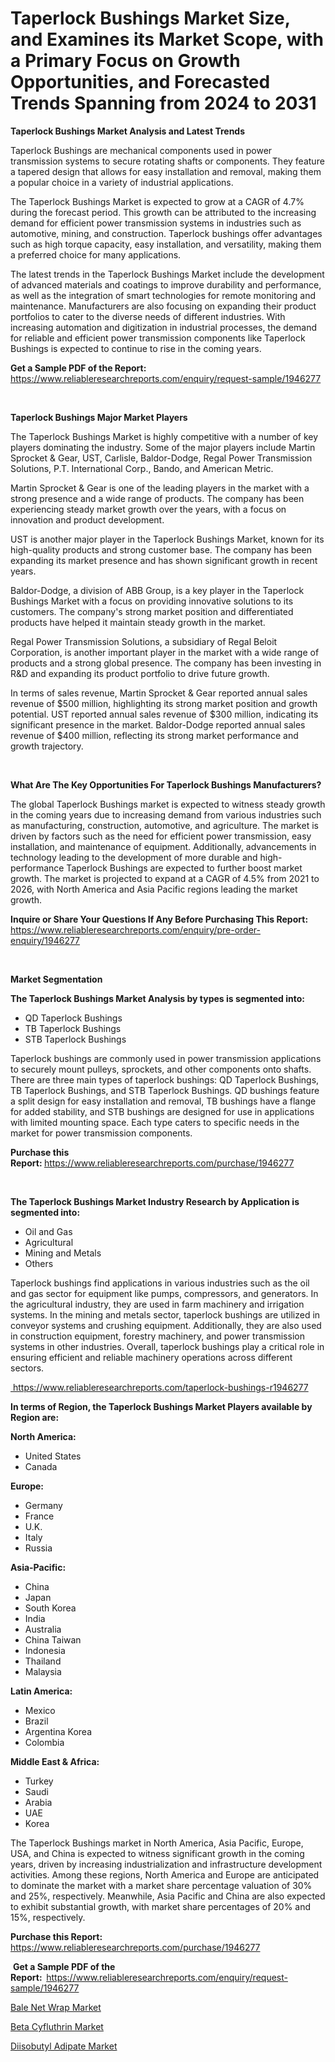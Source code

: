 <p><h1>Taperlock Bushings Market Size, and Examines its Market Scope, with a Primary Focus on Growth Opportunities, and Forecasted Trends Spanning from 2024 to 2031</h1></p><p><strong>Taperlock Bushings Market Analysis and Latest Trends</strong></p>
<p><p>Taperlock Bushings are mechanical components used in power transmission systems to secure rotating shafts or components. They feature a tapered design that allows for easy installation and removal, making them a popular choice in a variety of industrial applications.</p><p>The Taperlock Bushings Market is expected to grow at a CAGR of 4.7% during the forecast period. This growth can be attributed to the increasing demand for efficient power transmission systems in industries such as automotive, mining, and construction. Taperlock bushings offer advantages such as high torque capacity, easy installation, and versatility, making them a preferred choice for many applications.</p><p>The latest trends in the Taperlock Bushings Market include the development of advanced materials and coatings to improve durability and performance, as well as the integration of smart technologies for remote monitoring and maintenance. Manufacturers are also focusing on expanding their product portfolios to cater to the diverse needs of different industries. With increasing automation and digitization in industrial processes, the demand for reliable and efficient power transmission components like Taperlock Bushings is expected to continue to rise in the coming years.</p></p>
<p><strong>Get a Sample PDF of the Report:&nbsp;</strong> <a href="https://www.reliableresearchreports.com/enquiry/request-sample/1946277">https://www.reliableresearchreports.com/enquiry/request-sample/1946277</a></p>
<p>&nbsp;</p>
<p><strong>Taperlock Bushings Major Market Players</strong></p>
<p><p>The Taperlock Bushings Market is highly competitive with a number of key players dominating the industry. Some of the major players include Martin Sprocket & Gear, UST, Carlisle, Baldor-Dodge, Regal Power Transmission Solutions, P.T. International Corp., Bando, and American Metric. </p><p>Martin Sprocket & Gear is one of the leading players in the market with a strong presence and a wide range of products. The company has been experiencing steady market growth over the years, with a focus on innovation and product development. </p><p>UST is another major player in the Taperlock Bushings Market, known for its high-quality products and strong customer base. The company has been expanding its market presence and has shown significant growth in recent years.</p><p>Baldor-Dodge, a division of ABB Group, is a key player in the Taperlock Bushings Market with a focus on providing innovative solutions to its customers. The company's strong market position and differentiated products have helped it maintain steady growth in the market.</p><p>Regal Power Transmission Solutions, a subsidiary of Regal Beloit Corporation, is another important player in the market with a wide range of products and a strong global presence. The company has been investing in R&D and expanding its product portfolio to drive future growth.</p><p>In terms of sales revenue, Martin Sprocket & Gear reported annual sales revenue of $500 million, highlighting its strong market position and growth potential. UST reported annual sales revenue of $300 million, indicating its significant presence in the market. Baldor-Dodge reported annual sales revenue of $400 million, reflecting its strong market performance and growth trajectory.</p></p>
<p>&nbsp;</p>
<p><strong>What Are The Key Opportunities For Taperlock Bushings Manufacturers?</strong></p>
<p><p>The global Taperlock Bushings market is expected to witness steady growth in the coming years due to increasing demand from various industries such as manufacturing, construction, automotive, and agriculture. The market is driven by factors such as the need for efficient power transmission, easy installation, and maintenance of equipment. Additionally, advancements in technology leading to the development of more durable and high-performance Taperlock Bushings are expected to further boost market growth. The market is projected to expand at a CAGR of 4.5% from 2021 to 2026, with North America and Asia Pacific regions leading the market growth.</p></p>
<p><strong>Inquire or Share Your Questions If Any Before Purchasing This Report:</strong> <a href="https://www.reliableresearchreports.com/enquiry/pre-order-enquiry/1946277">https://www.reliableresearchreports.com/enquiry/pre-order-enquiry/1946277</a></p>
<p>&nbsp;</p>
<p><strong>Market Segmentation</strong></p>
<p><strong>The Taperlock Bushings Market Analysis by types is segmented into:</strong></p>
<p><ul><li>QD Taperlock Bushings</li><li>TB Taperlock Bushings</li><li>STB Taperlock Bushings</li></ul></p>
<p><p>Taperlock bushings are commonly used in power transmission applications to securely mount pulleys, sprockets, and other components onto shafts. There are three main types of taperlock bushings: QD Taperlock Bushings, TB Taperlock Bushings, and STB Taperlock Bushings. QD bushings feature a split design for easy installation and removal, TB bushings have a flange for added stability, and STB bushings are designed for use in applications with limited mounting space. Each type caters to specific needs in the market for power transmission components.</p></p>
<p><strong>Purchase this Report:&nbsp;</strong><a href="https://www.reliableresearchreports.com/purchase/1946277">https://www.reliableresearchreports.com/purchase/1946277</a></p>
<p>&nbsp;</p>
<p><strong>The Taperlock Bushings Market Industry Research by Application is segmented into:</strong></p>
<p><ul><li>Oil and Gas</li><li>Agricultural</li><li>Mining and Metals</li><li>Others</li></ul></p>
<p><p>Taperlock bushings find applications in various industries such as the oil and gas sector for equipment like pumps, compressors, and generators. In the agricultural industry, they are used in farm machinery and irrigation systems. In the mining and metals sector, taperlock bushings are utilized in conveyor systems and crushing equipment. Additionally, they are also used in construction equipment, forestry machinery, and power transmission systems in other industries. Overall, taperlock bushings play a critical role in ensuring efficient and reliable machinery operations across different sectors.</p></p>
<p><a href="https://www.reliableresearchreports.com/taperlock-bushings-r1946277">&nbsp;https://www.reliableresearchreports.com/taperlock-bushings-r1946277</a></p>
<p><strong>In terms of Region, the Taperlock Bushings Market Players available by Region are:</strong></p>
<p>
    <p> <strong> North America: </strong>
        <ul>
            <li>United States</li>
            <li>Canada</li>
        </ul>
        </p> 
    <p> <strong> Europe: </strong>
        <ul>
            <li>Germany</li>
            <li>France</li>
            <li>U.K.</li>
            <li>Italy</li>
            <li>Russia</li>
        </ul>
        </p> 
    <p> <strong> Asia-Pacific: </strong>
        <ul>
            <li>China</li>
            <li>Japan</li>
            <li>South Korea</li>
            <li>India</li>
            <li>Australia</li>
            <li>China Taiwan</li>
            <li>Indonesia</li>
            <li>Thailand</li>
            <li>Malaysia</li>
        </ul>
        </p> 
    <p> <strong> Latin America: </strong>
        <ul>
            <li>Mexico</li>
            <li>Brazil</li>
            <li>Argentina Korea</li>
            <li>Colombia</li>
        </ul>
        </p> 
    <p> <strong> Middle East & Africa: </strong>
        <ul>
            <li>Turkey</li>
            <li>Saudi</li>
            <li>Arabia</li>
            <li>UAE</li>
            <li>Korea</li>
        </ul>
    </p>
    </p>
<p><p>The Taperlock Bushings market in North America, Asia Pacific, Europe, USA, and China is expected to witness significant growth in the coming years, driven by increasing industrialization and infrastructure development activities. Among these regions, North America and Europe are anticipated to dominate the market with a market share percentage valuation of 30% and 25%, respectively. Meanwhile, Asia Pacific and China are also expected to exhibit substantial growth, with market share percentages of 20% and 15%, respectively.</p></p>
<p><strong>Purchase this Report: </strong><a href="https://www.reliableresearchreports.com/purchase/1946277">https://www.reliableresearchreports.com/purchase/1946277</a></p>
<p>&nbsp;<strong>Get a Sample PDF of the Report:&nbsp;&nbsp;</strong><a href="https://www.reliableresearchreports.com/enquiry/request-sample/1946277">https://www.reliableresearchreports.com/enquiry/request-sample/1946277</a></p>
<p><strong></strong></p>
<p><p><a href="https://www.linkedin.com/pulse/bale-net-wrap-market-challenges-opportunities-growth-drivers-j92fe?trackingId=zS1DWhPwp2LtpKhDw0cZMQ%3D%3D">Bale Net Wrap Market</a></p><p><a href="https://www.linkedin.com/pulse/beta-cyfluthrin-market-analysis-examines-its-scope-growth-1oy7f?trackingId=lV3MjiBospDEGJFvrukCrA%3D%3D">Beta Cyfluthrin Market</a></p><p><a href="https://www.linkedin.com/pulse/global-diisobutyl-adipate-market-types-applications-major-players-yolne?trackingId=2x%2BZRqtn1ItHuGWak4F9pg%3D%3D">Diisobutyl Adipate Market</a></p></p>